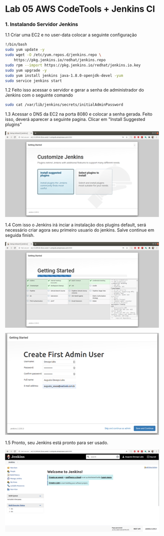 # Lab 05 AWS CodeTools + Jenkins CI

### 1. Instalando Servidor Jenkins

1.1 Criar uma EC2 e no user-data colocar a seguinte configuração

~~~bash
!/bin/bash
sudo yum update -y
sudo wget -O /etc/yum.repos.d/jenkins.repo \
    https://pkg.jenkins.io/redhat/jenkins.repo
sudo rpm --import https://pkg.jenkins.io/redhat/jenkins.io.key
sudo yum upgrade -y
sudo yum install jenkins java-1.8.0-openjdk-devel -yum
sudo service jenkins start
~~~

1.2 Feito isso acessar o servidor e gerar a senha de administrador do Jenkins com o seguinte comando

~~~bash
sudo cat /var/lib/jenkins/secrets/initialAdminPassword
~~~

1.3 Acessar o DNS da EC2 na porta 8080 e colocar a senha gerada. Feito isso, deverá aparecer a seguinte pagina. Clicar em "Install Suggested plugins"

![Image 01](./img/lab1.1.png)

1.4 Com isso o Jenkins irá inciar a instalação dos plugins default, será necessário criar agora seu primeiro usuario do jenkins. Salve continue em seguida finish.

![Image 02](./img/lab1.2.png)

![Image 03](./img/lab1.3.png)

1.5 Pronto, seu Jenkins está pronto para ser usado.

![Image 04](./img/lab1.4.png)